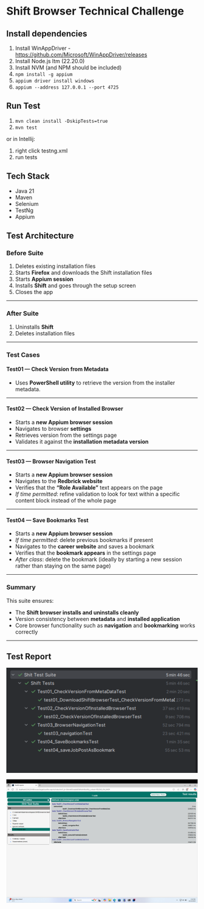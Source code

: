 # Shift Browser Technical Challenge

## Install dependencies

1. Install WinAppDriver - https://github.com/Microsoft/WinAppDriver/releases
2. Install Node.js ltm (22.20.0)
3. Install NVM (and NPM should be included)
4. `npm install -g appium`
5. `appium driver install windows`
5. `appium --address 127.0.0.1 --port 4725`

## Run Test
1. `mvn clean install -DskipTests=true`
2. `mvn test`

or in Intellij:
1. right click testng.xml
2. run tests

## Tech Stack

- Java 21
- Maven
- Selenium
- TestNg
- Appium

## Test Architecture

### Before Suite

1. Deletes existing installation files
2. Starts **Firefox** and downloads the Shift installation files
3. Starts **Appium session**
4. Installs **Shift** and goes through the setup screen
5. Closes the app

---

### After Suite

1. Uninstalls **Shift**
2. Deletes installation files

---

### Test Cases

#### **Test01 — Check Version from Metadata**
- Uses **PowerShell utility** to retrieve the version from the installer metadata.

---

#### **Test02 — Check Version of Installed Browser**
- Starts a **new Appium browser session**
- Navigates to browser **settings**
- Retrieves version from the settings page
- Validates it against the **installation metadata version**

---

#### **Test03 — Browser Navigation Test**
- Starts a **new Appium browser session**
- Navigates to the **Redbrick website**
- Verifies that the **“Role Available”** text appears on the page
- _If time permitted_: refine validation to look for text within a specific content block instead of the whole page

---

#### **Test04 — Save Bookmarks Test**
- Starts a **new Appium browser session**
- _If time permitted_: delete previous bookmarks if present
- Navigates to the **career website** and saves a bookmark
- Verifies that the **bookmark appears** in the settings page
- _After class_: delete the bookmark (ideally by starting a new session rather than staying on the same page)

---

### Summary

This suite ensures:
- The **Shift browser installs and uninstalls cleanly**
- Version consistency between **metadata** and **installed application**
- Core browser functionality such as **navigation** and **bookmarking** works correctly

---

## Test Report 

![img.png](img.png)

![img_1.png](img_1.png)